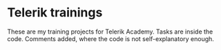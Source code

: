 Telerik trainings
=================
These are my training projects for Telerik Academy.
Tasks are inside the code.
Comments added, where the code is not self-explanatory enough.
